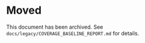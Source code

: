 # Moved

This document has been archived. See `docs/legacy/COVERAGE_BASELINE_REPORT.md` for details.
